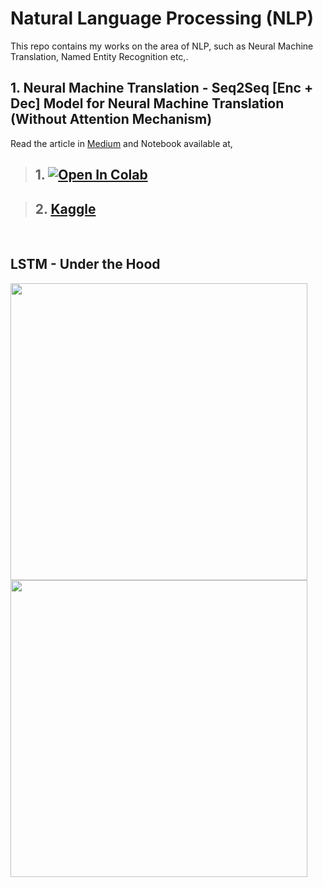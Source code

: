 # Natural Language Processing (NLP)
This repo contains my works on the area of NLP, such as Neural Machine Translation, Named Entity Recognition etc,.

## 1. Neural Machine Translation - Seq2Seq [Enc + Dec] Model for Neural Machine Translation (Without Attention Mechanism)
Read the article in [Medium](https://towardsdatascience.com/a-comprehensive-guide-to-neural-machine-translation-using-seq2sequence-modelling-using-pytorch-41c9b84ba350?source=friends_link&sk=2a6af391412bdc18c416bcd635daa884) and Notebook available at,

> ## 1. [![Open In Colab](https://colab.research.google.com/assets/colab-badge.svg)](https://colab.research.google.com/github/bala-codes/Natural-Language-Processing-NLP/blob/master/Neural%20Machine%20Translation/1.%20Seq2Seq%20%5BEnc%20%2B%20Dec%5D%20Model%20for%20Neural%20Machine%20Translation%20(Without%20Attention%20Mechanism).ipynb)

> ## 2. [Kaggle](https://www.kaggle.com/balakrishcodes/seq2seq-model-for-neural-machine-translation#12.-Seq2Seq-Model-Inference)

<br />

## LSTM - Under the Hood 
<img align="left" src="https://miro.medium.com/max/1000/1*cbfXVVo2Pdbu7r29ThhsrA.png" width="475"/> <img align="left" src="https://miro.medium.com/max/700/1*5XuNXYcpOw5rwu4LirCKtw.png" width="475"/> 
